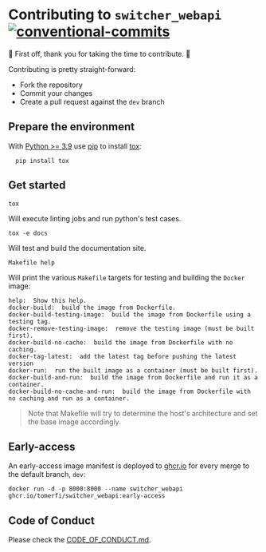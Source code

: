 # Contributing to `switcher_webapi`</br>[![conventional-commits]][0]

:clap: First off, thank you for taking the time to contribute. :clap:

Contributing is pretty straight-forward:

- Fork the repository
- Commit your changes
- Create a pull request against the `dev` branch

## Prepare the environment

With [Python >= 3.9](https://www.python.org/) use [pip](https://pypi.org/project/pip/) to install
[tox](https://tox.readthedocs.io/):

```shell
  pip install tox
```

## Get started

```shell
tox
```

Will execute linting jobs and run python's test cases.

```shell
tox -e docs
```

Will test and build the documentation site.

```shell
Makefile help
```

Will print the various `Makefile` targets for testing and building the `Docker` image:

```shell
help:  Show this help.
docker-build:  build the image from Dockerfile.
docker-build-testing-image:  build the image from Dockerfile using a testing tag.
docker-remove-testing-image:  remove the testing image (must be built first).
docker-build-no-cache:  build the image from Dockerfile with no caching.
docker-tag-latest:  add the latest tag before pushing the latest version
docker-run:  run the built image as a container (must be built first).
docker-build-and-run:  build the image from Dockerfile and run it as a container.
docker-build-no-cache-and-run:  build the image from Dockerfile with no caching and run as a container.
```

> Note that Makefile will try to determine the host's architecture and set the base image accordingly.

## Early-access

An early-access image manifest is deployed to [ghcr.io](https://github.com/TomerFi/switcher_webapi/pkgs/container/switcher_webapi)
for every merge to the default branch, `dev`:

```shell
docker run -d -p 8000:8000 --name switcher_webapi ghcr.io/tomerfi/switcher_webapi:early-access
```

## Code of Conduct

Please check the [CODE_OF_CONDUCT.md](CODE_OF_CONDUCT.md).

<!-- Real Links -->
[0]: https://conventionalcommits.org
<!-- Badges Links -->
[conventional-commits]: https://img.shields.io/badge/Conventional%20Commits-1.0.0-yellow.svg
